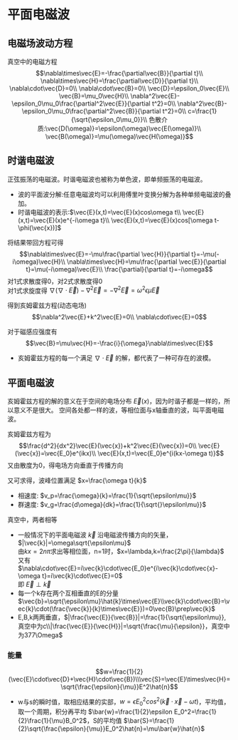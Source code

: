 # 平面电磁波
## 电磁场波动方程
真空中的电磁方程
$$\nabla\times\vec{E}=-\frac{\partial\vec{B}}{\partial t}\\
\nabla\times\vec{H}=\frac{\partial\vec{D}}{\partial t}\\
\nabla\cdot\vec{D}=0\\
\nabla\cdot\vec{B}=0\\
\vec{D}=\epsilon_0\vec{E}\\
\vec{B}=\mu_0\vec{H}\\
\nabla^2\vec{E}-\epsilon_0\mu_0\frac{\partial^2\vec{E}}{\partial t^2}=0\\
\nabla^2\vec{B}-\epsilon_0\mu_0\frac{\partial^2\vec{B}}{\partial t^2}=0\\
c=\frac{1}{\sqrt{\epsilon_0\mu_0}}\\
色散介质:\vec{D(\omega)}=\epsilon(\omega)\vec{E(\omega)}\\
\vec{B(\omega)}=\mu(\omega)\vec{H(\omega)}$$
## 时谐电磁波
正弦振荡的电磁波。时谐电磁波也被称为单色波，即单频振荡的电磁波。
* 波的平面波分解:任意电磁波均可以利用傅里叶变换分解为各种单频电磁波的叠加。
* 时谐电磁波的表示:$\vec{E}(x,t)=\vec{E}(x)cos\omega t\\
\vec{E}(x,t)=\vec{E}(x)e^{-i\omega t}\\
\vec{E}(x,t)=\vec{E}(x)cos[\omega t-\phi(\vec{x})]$

将结果带回方程可得
$$\nabla\times\vec{E}=-\mu\frac{\partial \vec{H}}{\partial t}=-\mu(-i\omega)\vec{H}\\
\nabla\times\vec{H}=\mu\frac{\partial \vec{E}}{\partial t}=\mu(-i\omega)\vec{E}\\
\frac{\partial}{\partial t}=-i\omega$$
对1式求散度得0，对2式求散度得0<br/>
对1式求旋度得 $\nabla(\nabla\cdot\vec{E})-\nabla^2\vec{E}=-\nabla^2\vec{E}=\omega^2\epsilon\mu\vec{E}$

得到亥姆霍兹方程(动态电场)
$$\nabla^2\vec{E}+k^2\vec{E}=0\\
\nabla\cdot\vec{E}=0$$

对于磁感应强度有
$$\vec{B}=\mu\vec{H}=-\frac{i}{\omega}\nabla\times\vec{E}$$
* 亥姆霍兹方程的每一个满足 $\nabla\cdot\vec{E}$ 的解，都代表了一种可存在的波模。
## 平面电磁波
亥姆霍兹方程的解的意义在于空间的电场分布 $\vec{E}(x)$，因为时谐子都是一样的，所以意义不是很大。
空间各处都一样的波，等相位面与x轴垂直的波，叫平面电磁波。

亥姆霍兹方程为
$$\frac{d^2}{dx^2}\vec{E}(\vec{x})+k^2\vec{E}(\vec{x})=0\\
\vec{E}(\vec{x})=\vec{E_0}e^(ikx)\\
\vec{E}(x,t)=\vec{E_0}e^{i(kx-\omega t)}$$
又由散度为0，得电场方向垂直于传播方向

又可求得，波峰位置满足 $x=\frac{\omega t}{k}$
* 相速度: $v_p=\frac{\omega}{k}=\frac{1}{\sqrt{\epsilon\mu}}$
* 群速度: $v_g=\frac{d\omega}{dk}=\frac{1}{\sqrt{}\epsilon\mu}}$

真空中，两者相等
* 一般情况下的平面电磁波
$\vec{k}$ 沿电磁波传播方向的矢量，$|\vec{k}|=\omega\sqrt{\epsilon\mu}$<br/>
由$kx=2n\pi$求出等相位面，n=1时，$x=\lambda,k=\frac{2\pi}{\lambda}$<br/>
又有 $\nabla\cdot\vec{E}=i\vec{k}\cdot\vec{E_0}e^{i\vec{k}\cdot\vec{x}-\omega t}=i\vec{k}\cdot\vec{E}=0$<br/>
即 $\vec{E}\perp\vec{k}$
* 每一个k存在两个互相垂直的E的分量 $\vec{b}=\sqrt{\epsilon\mu}\hat{k}\times\vec{E}\\\vec{k}\cdot\vec{B}=\vec{k}\cdot(\frac{\vec{k}}{k}\times\vec{E}})=0\\vec{B}\prep\vec{k}$
* E,B,k两两垂直，$|\frac{\vec{E}}{\vec{B}}|=\frac{1}{\sqrt{\epsilon\mu}},真空中为c\\|\frac{\vec{E}}{\vec{H}}|=\sqrt{\frac{\mu}{\epsilon}}，真空中为377\Omega$
### 能量
$$w=\frac{1}{2}(\vec{E}\cdot\vec{D}+\vec{H}\cdot\vec{B})\\\vec{S}=\vec{E}\times\vec{H}=\sqrt{\frac{\epsilon}{\mu}}E^2\hat{n}$$
* w与s的瞬时值，取相应结果的实部，$w=\epsilon E_0^2cos^2(\vec{k}\cdot\vec{x}-\omega t)$，平均值，取一个周期，积分再平均 $\bar{w}=\frac{1}{2}\epsilon E_0^2=\frac{1}{2}\frac{1}{\mu}B_0^2$，S的平均值 $\bar{S}=\frac{1}{2}\sqrt{\frac{\epsilon}{\mu}}E_0^2\hat{n}=\mu\bar{w}\hat{n}$

